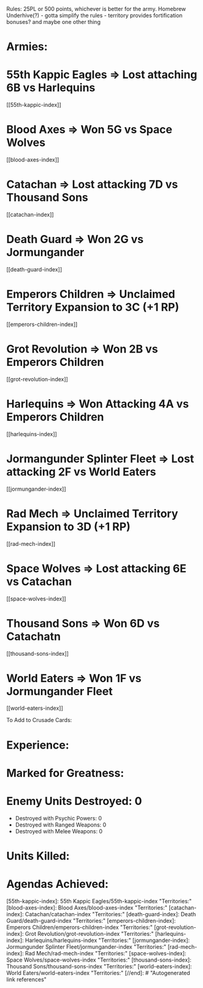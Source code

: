 Rules: 25PL or 500 points, whichever is better for the army.
Homebrew Underhive(?) - gotta simplify the rules - territory provides fortification bonuses? and maybe one other thing

# Armies:
# 55th Kappic Eagles => Lost attaching 6B vs Harlequins
[[55th-kappic-index]]
# Blood Axes => Won 5G vs Space Wolves
[[blood-axes-index]]
# Catachan => Lost attacking 7D vs Thousand Sons
[[catachan-index]]
# Death Guard => Won 2G vs Jormungander
[[death-guard-index]]
# Emperors Children => Unclaimed Territory Expansion to 3C (+1 RP)
[[emperors-children-index]]
# Grot Revolution => Won 2B vs Emperors Children
[[grot-revolution-index]]
# Harlequins => Won Attacking 4A vs Emperors Children 
[[harlequins-index]]
# Jormangunder Splinter Fleet => Lost attacking 2F vs World Eaters
[[jormungander-index]]
# Rad Mech => Unclaimed Territory Expansion to 3D (+1 RP)
[[rad-mech-index]]
# Space Wolves => Lost attacking 6E vs Catachan 
[[space-wolves-index]]
# Thousand Sons => Won 6D vs Catachatn
 [[thousand-sons-index]]
# World Eaters => Won 1F vs Jormungander Fleet
[[world-eaters-index]]



To Add to Crusade Cards:

# Experience:
# Marked for Greatness:
# Enemy Units Destroyed: 0  
  * Destroyed with Psychic Powers: 0 
  * Destroyed with Ranged Weapons: 0 
  * Destroyed with Melee Weapons: 0
# Units Killed: 
# Agendas Achieved:


[//begin]: # "Autogenerated link references for markdown compatibility"
[55th-kappic-index]: 55th Kappic Eagles/55th-kappic-index "Territories:"
[blood-axes-index]: Blood Axes/blood-axes-index "Territories:"
[catachan-index]: Catachan/catachan-index "Territories:"
[death-guard-index]: Death Guard/death-guard-index "Territories:"
[emperors-children-index]: Emperors Children/emperors-children-index "Territories:"
[grot-revolution-index]: Grot Revolution/grot-revolution-index "Territories:"
[harlequins-index]: Harlequins/harlequins-index "Territories:"
[jormungander-index]: Jormungunder Splinter Fleet/jormungander-index "Territories:"
[rad-mech-index]: Rad Mech/rad-mech-index "Territories:"
[space-wolves-index]: Space Wolves/space-wolves-index "Territories:"
[thousand-sons-index]: Thousand Sons/thousand-sons-index "Territories:"
[world-eaters-index]: World Eaters/world-eaters-index "Territories:"
[//end]: # "Autogenerated link references"